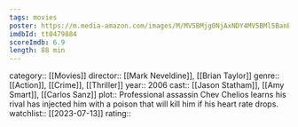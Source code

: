 ```yaml
---
tags: movies
poster: https://m.media-amazon.com/images/M/MV5BMjg0NjAxNDY4MV5BMl5BanBnXkFtZTcwODA5MjMzMw@@._V1_SX300.jpg
imdbId: tt0479884
scoreImdb: 6.9
length: 88 min
---
```


category:: [[Movies]]
director:: [[Mark Neveldine]], [[Brian Taylor]]
genre:: [[Action]], [[Crime]], [[Thriller]]
year:: 2006
cast:: [[Jason Statham]], [[Amy Smart]], [[Carlos Sanz]]
plot:: Professional assassin Chev Chelios learns his rival has injected him with a poison that will kill him if his heart rate drops.
watchlist:: [[2023-07-13]]
rating::
